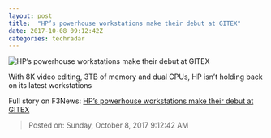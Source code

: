 ```yaml
---
layout: post
title:  "HP’s powerhouse workstations make their debut at GITEX"
date: 2017-10-08 09:12:42Z
categories: techradar
---
```


![HP’s powerhouse workstations make their debut at GITEX](http://cdn.mos.cms.futurecdn.net/5vE2wvWuQhZGFR64x47snb-1200-80.jpg)

With 8K video editing, 3TB of memory and dual CPUs, HP isn’t holding back on its latest workstations


Full story on F3News: [HP’s powerhouse workstations make their debut at GITEX](http://www.f3nws.com/n/ZeHP2F)

> Posted on: Sunday, October 8, 2017 9:12:42 AM
